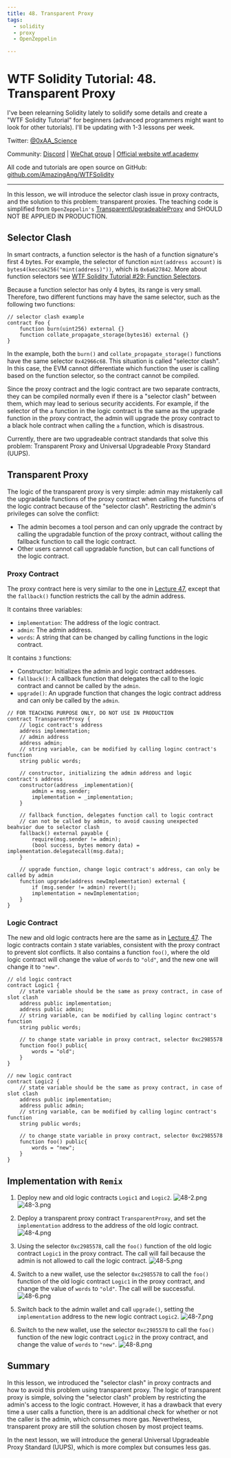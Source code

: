 ```yaml
---
title: 48. Transparent Proxy
tags:
  - solidity
  - proxy
  - OpenZeppelin

---
```


# WTF Solidity Tutorial: 48. Transparent Proxy

I've been relearning Solidity lately to solidify some details and create a "WTF Solidity Tutorial" for beginners (advanced programmers might want to look for other tutorials). I'll be updating with 1-3 lessons per week.

Twitter: [@0xAA_Science](https://twitter.com/0xAA_Science)

Community: [Discord](https://discord.gg/5akcruXrsk) | [WeChat group](https://docs.google.com/forms/d/e/1FAIpQLSe4KGT8Sh6sJ7hedQRuIYirOoZK_85miz3dw7vA1-YjodgJ-A/viewform?usp=sf_link) | [Official website wtf.academy](https://wtf.academy)

All code and tutorials are open source on GitHub: [github.com/AmazingAng/WTFSolidity](https://github.com/AmazingAng/WTFSolidity)

-----

In this lesson, we will introduce the selector clash issue in proxy contracts, and the solution to this problem: transparent proxies. The teaching code is simplified from `OpenZeppelin's` [TransparentUpgradeableProxy](https://github.com/OpenZeppelin/openzeppelin-contracts/blob/master/contracts/proxy/transparent/TransparentUpgradeableProxy.sol) and SHOULD NOT BE APPLIED IN PRODUCTION.

## Selector Clash

In smart contracts, a function selector is the hash of a function signature's first 4 bytes. For example, the selector of function `mint(address account)` is `bytes4(keccak256("mint(address)"))`, which is `0x6a627842`. More about function selectors see [WTF Solidity Tutorial #29: Function Selectors](https://github.com/AmazingAng/WTFSolidity/blob/main/Languages/en/29_Selector_en/readme.md).

Because a function selector has only 4 bytes, its range is very small. Therefore, two different functions may have the same selector, such as the following two functions:

```solidity
// selector clash example
contract Foo {
    function burn(uint256) external {}
    function collate_propagate_storage(bytes16) external {}
}
```

In the example, both the `burn()` and `collate_propagate_storage()` functions have the same selector `0x42966c68`. This situation is called "selector clash". In this case, the EVM cannot differentiate which function the user is calling based on the function selector, so the contract cannot be compiled.

Since the proxy contract and the logic contract are two separate contracts, they can be compiled normally even if there is a "selector clash" between them, which may lead to serious security accidents. For example, if the selector of the `a` function in the logic contract is the same as the upgrade function in the proxy contract, the admin will upgrade the proxy contract to a black hole contract when calling the `a` function, which is disastrous.

Currently, there are two upgradeable contract standards that solve this problem: Transparent Proxy and Universal Upgradeable Proxy Standard (UUPS).

## Transparent Proxy

The logic of the transparent proxy is very simple: admin may mistakenly call the upgradable functions of the proxy contract when calling the functions of the logic contract because of the "selector clash". Restricting the admin's privileges can solve the conflict:

- The admin becomes a tool person and can only upgrade the contract by calling the upgradable function of the proxy contract, without calling the fallback function to call the logic contract.
- Other users cannot call upgradable function, but can call functions of the logic contract.

### Proxy Contract

The proxy contract here is very similar to the one in [Lecture 47](https://github.com/AmazingAng/WTFSolidity/blob/main/Languages/en/47_Upgrade_en/readme.md), except that the `fallback()` function restricts the call by the admin address.

It contains three variables:

- `implementation`: The address of the logic contract.
- `admin`: The admin address.
- `words`: A string that can be changed by calling functions in the logic contract.

It contains `3` functions:

- Constructor: Initializes the admin and logic contract addresses.
- `fallback()`: A callback function that delegates the call to the logic contract and cannot be called by the `admin`.
- `upgrade()`: An upgrade function that changes the logic contract address and can only be called by the `admin`.

```solidity
// FOR TEACHING PURPOSE ONLY, DO NOT USE IN PRODUCTION
contract TransparentProxy {
    // logic contract's address
    address implementation; 
    // admin address
    address admin; 
    // string variable, can be modified by calling loginc contract's function
    string public words;

    // constructor, initializing the admin address and logic contract's address
    constructor(address _implementation){
        admin = msg.sender;
        implementation = _implementation;
    }

    // fallback function, delegates function call to logic contract
    // can not be called by admin, to avoid causing unexpected beahvior due to selector clash
    fallback() external payable {
        require(msg.sender != admin);
        (bool success, bytes memory data) = implementation.delegatecall(msg.data);
    }

    // upgrade function, change logic contract's address, can only be called by admin
    function upgrade(address newImplementation) external {
        if (msg.sender != admin) revert();
        implementation = newImplementation;
    }
}
```

### Logic Contract

The new and old logic contracts here are the same as in [Lecture 47](https://github.com/AmazingAng/WTFSolidity/blob/main/Languages/en/47_Upgrade_en/readme.md). The logic contracts contain `3` state variables, consistent with the proxy contract to prevent slot conflicts. It also contains a function `foo()`, where the old logic contract will change the value of `words` to `"old"`, and the new one will change it to `"new"`.

```solidity
// old logic contract
contract Logic1 {
    // state variable should be the same as proxy contract, in case of slot clash
    address public implementation; 
    address public admin; 
    // string variable, can be modified by calling loginc contract's function
    string public words; 

    // to change state variable in proxy contract, selector 0xc2985578
    function foo() public{
        words = "old";
    }
}

// new logic contract
contract Logic2 {
    // state variable should be the same as proxy contract, in case of slot clash
    address public implementation; 
    address public admin; 
    // string variable, can be modified by calling loginc contract's function
    string public words;

    // to change state variable in proxy contract, selector 0xc2985578
    function foo() public{
        words = "new";
    }
}
```

## Implementation with `Remix`

1. Deploy new and old logic contracts `Logic1` and `Logic2`.
![48-2.png](./img/48-2.png)
![48-3.png](./img/48-3.png)

2. Deploy a transparent proxy contract `TransparentProxy`, and set the `implementation` address to the address of the old logic contract.
![48-4.png](./img/48-4.png)

3. Using the selector `0xc2985578`, call the `foo()` function of the old logic contract `Logic1` in the proxy contract. The call will fail because the admin is not allowed to call the logic contract.
![48-5.png](./img/48-5.png)

4. Switch to a new wallet, use the selector `0xc2985578` to call the `foo()` function of the old logic contract `Logic1` in the proxy contract, and change the value of `words` to `"old"`. The call will be successful.
![48-6.png](./img/48-6.png)

5. Switch back to the admin wallet and call `upgrade()`, setting the `implementation` address to the new logic contract `Logic2`.
![48-7.png](./img/48-7.png)

6. Switch to the new wallet, use the selector `0xc2985578` to call the `foo()` function of the new logic contract `Logic2` in the proxy contract, and change the value of `words` to `"new"`.
![48-8.png](./img/48-8.png)

## Summary

In this lesson, we introduced the "selector clash" in proxy contracts and how to avoid this problem using transparent proxy. The logic of transparent proxy is simple, solving the "selector clash" problem by restricting the admin's access to the logic contract. However, it has a drawback that every time a user calls a function, there is an additional check for whether or not the caller is the admin, which consumes more gas. Nevertheless, transparent proxy are still the solution chosen by most project teams.

In the next lesson, we will introduce the general Universal Upgradeable Proxy Standard (UUPS), which is more complex but consumes less gas.